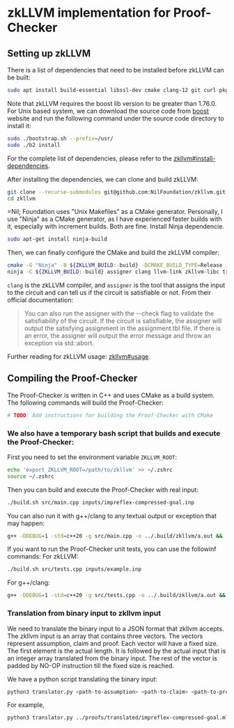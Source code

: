 # zkLLVM implementation for Proof-Checker

## Setting up zkLLVM
There is a list of dependencies that need to be installed before zkLLVM can be built:
```bash
sudo apt install build-essential libssl-dev cmake clang-12 git curl pkg-config libspdlog-dev
```

Note that zkLLVM requires the boost lib version to be greater than 1.76.0.
For Unix based system, we can download the source code from [boost](https://www.boost.org) website
and run the following command under the source code directory to install it:
```bash
sudo ./bootstrap.sh --prefix=/usr/
sudo ./b2 install
```

For the complete list of dependencies, please refer to the
[zkllvm#install-dependencies](https://github.com/NilFoundation/zkllvm#install-dependencies).

After installing the dependencies, we can clone and build zkLLVM:
```bash
git clone --recurse-submodules git@github.com:NilFoundation/zkllvm.git
cd zkllvm
```
=Nil; Foundation uses "Unix Makefiles" as a CMake generator. Personally, I use
"Ninja" as a CMake generator, as I have experienced faster builds with it,
especially with increment builds. Both are fine.
Install Ninja dependencie.
```bash
sudo apt-get install ninja-build
```

Then, we can finally configure the CMake and build the zkLLVM compiler:
```bash
cmake -G "Ninja" -B ${ZKLLVM_BUILD:-build} -DCMAKE_BUILD_TYPE=Release -DCIRCUIT_ASSEMBLY_OUTPUT=TRUE .
ninja -C ${ZKLLVM_BUILD:-build} assigner clang llvm-link zkllvm-libc transpiler -j$(nproc) 
```
`clang` is the zkLLVM compiler, and `assigner` is the tool that assigns the
input to the circuit and can tell us if the circuit is satisfiable or not.
From their official documentation: 
> You can also run the assigner with the --check flag to validate the
satisfiability of the circuit. If the circuit is satisfiable, the assigner will
output the satisfying assignment in the assignment.tbl file. If there is an
error, the assigner will output the error message and throw an exception via
std::abort.

Further reading for zkLLVM usage: [zkllvm#usage](https://github.com/NilFoundation/zkllvm#usage).

## Compiling the Proof-Checker
The Proof-Checker is written in C++ and uses CMake as a build system. 
The following commands will build the Proof-Checker:
```bash
# TODO: Add instructions for building the Proof-Checker with CMake
```

### We also have a temporary bash script that builds and execute the Proof-Checker:

First you need to set the environment variable `ZKLLVM_ROOT`:
```bash
echo 'export ZKLLVM_ROOT=/path/to/zkllvm' >> ~/.zshrc
source ~/.zshrc
```

Then you can build and execute the Proof-Checker with real input:
```bash
./build.sh src/main.cpp inputs/impreflex-compressed-goal.inp
```

You can also run it with g++/clang to any textual output or exception that may happen:
```bash
g++ -DDEBUG=1 -std=c++20 -g src/main.cpp -o ../.build/zkllvm/a.out && ../.build/zkllvm/a.out 
```

If you want to run the Proof-Checker unit tests, you can use the followinf commands:
For zkLLVM:
```bash
./build.sh src/tests.cpp inputs/example.inp
```

For g++/clang:
```bash
g++ -DDEBUG=1 -std=c++20 -g src/tests.cpp -o ../.build/zkllvm/a.out && ../.build/zkllvm/a.out
```

### Translation from binary input to zkllvm input
We need to translate the binary input to a JSON format that zkllvm accepts.
The zkllvm input is an array that contains three vectors. The vectors represent assumption, claim and proof.
Each vector will have a fixed size. The first element is the actual length.
It is followed by the actual input that is an integer array translated from the binary input.
The rest of the vector is padded by NO-OP instruction till the fixed size is reached.

We have a python script translating the binary input:
```bash
python3 translator.py <path-to-assumption> <path-to-claim> <path-to-proof>
```

For example,
```bash
python3 translator.py ../proofs/translated/impreflex-compressed-goal.ml-gamma ../proofs/translated/impreflex-compressed-goal.ml-claim ../proofs/translated/impreflex-compressed-goal.ml-proof > inputs/impreflex-compressed-goal.inp
```
